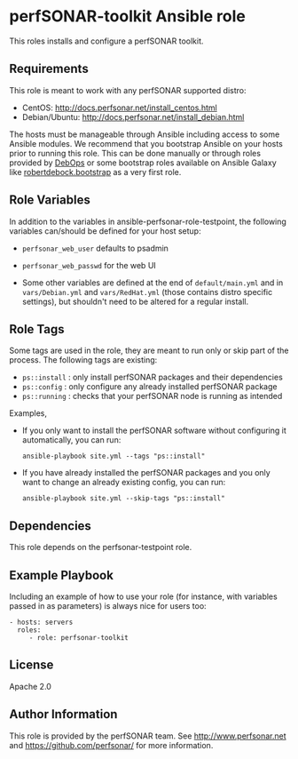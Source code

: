 perfSONAR-toolkit Ansible role
==============================

This roles installs and configure a perfSONAR toolkit.

Requirements
------------

This role is meant to work with any perfSONAR supported distro:

  - CentOS: http://docs.perfsonar.net/install_centos.html
  - Debian/Ubuntu: http://docs.perfsonar.net/install_debian.html

The hosts must be manageable through Ansible including access to some Ansible modules.  We recommend that you bootstrap Ansible on your hosts prior to running this role.  This can be done manually or through roles provided by [DebOps][debops] or some bootstrap roles available on Ansible Galaxy like [robertdebock.bootstrap][rdbs] as a very first role.

Role Variables
--------------

In addition to the variables in ansible-perfsonar-role-testpoint, the following variables can/should be defined for your host setup:

  - `perfsonar_web_user` defaults to psadmin
  - `perfsonar_web_passwd` for the web UI

  - Some other variables are defined at the end of `default/main.yml` and in `vars/Debian.yml` and `vars/RedHat.yml` (those contains distro specific settings), but shouldn't need to be altered for a regular install.

Role Tags
---------

Some tags are used in the role, they are meant to run only or skip part of the process.  The following tags are existing:

  - `ps::install` : only install perfSONAR packages and their dependencies
  - `ps::config` : only configure any already installed perfSONAR package
  - `ps::running` : checks that your perfSONAR node is running as intended

Examples,

  - If you only want to install the perfSONAR software without configuring it automatically, you can run:

        ansible-playbook site.yml --tags "ps::install"

  - If you have already installed the perfSONAR packages and you only want to change an already existing config, you can run:

        ansible-playbook site.yml --skip-tags "ps::install"

Dependencies
------------

This role depends on the perfsonar-testpoint role.

Example Playbook
----------------

Including an example of how to use your role (for instance, with variables passed in as parameters) is always nice for users too:

    - hosts: servers
      roles:
         - role: perfsonar-toolkit

License
-------

Apache 2.0

Author Information
------------------

This role is provided by the perfSONAR team.  See http://www.perfsonar.net and https://github.com/perfsonar/ for more information.


[debops]: https://debops.org/
[rdbs]: https://galaxy.ansible.com/robertdebock/bootstrap/
[debian-optional]: http://docs.perfsonar.net/install_debian.html#optional-packages
[centos-optional]: http://docs.perfsonar.net/install_centos.html#optional-packages
